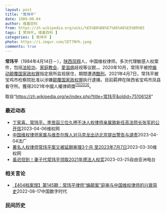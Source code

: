 ```yaml
---
layout: post
title: "常玮平"
date: 1989-06-04
author: 维基百科
from: https://zh.wikipedia.org/wiki/%E5%B8%B8%E7%8E%AE%E5%B9%B3
tags: [ 常玮平, 维基百科 ]
categories: [ 常玮平 ]
photo: https://i.imgur.com/IET7NYh.jpeg
comments: true
---
```

<div class="mw-parser-output">
<p><b>常玮平</b>（1984年4月14日<span class="useeditintro" title="Template:BLP editintro">－</span>），<a href="/wiki/%E9%99%95%E8%A5%BF" class="mw-redirect" title="陕西">陕西</a><a href="/wiki/%E5%87%A4%E7%BF%94" class="mw-redirect" title="凤翔">凤翔</a>人，中国维权律师。多次代理敏感人权案件，包括<a href="/wiki/%E6%B3%95%E8%BD%AE%E5%8A%9F" title="法轮功">法轮功</a>、<a href="/wiki/%E5%AE%B6%E5%BA%AD%E6%95%99%E4%BC%9A" class="mw-redirect" title="家庭教会">家庭教会</a>、<a href="/wiki/%E6%84%9B%E6%BB%8B%E7%97%85" class="mw-redirect" title="愛滋病">愛滋病</a>歧视等议题，。2020年10月，常玮平被控<a href="/wiki/%E7%85%BD%E5%8A%A8%E9%A2%A0%E8%A6%86%E5%9B%BD%E5%AE%B6%E6%94%BF%E6%9D%83%E7%BD%AA" title="煽动颠覆国家政权罪">煽动颠覆国家政权罪</a>指定居所监视居住，期間遭遇<a href="/wiki/%E9%85%B7%E5%88%91" title="酷刑">酷刑</a>。2021年4月7日，常玮平被宝鸡市检察院批准以涉嫌<a href="/wiki/%E9%A2%A0%E8%A6%86%E5%9B%BD%E5%AE%B6%E6%94%BF%E6%9D%83%E7%BD%AA" title="颠覆国家政权罪">颠覆国家政权罪</a>执行逮捕，目前羁押在陕西省宝鸡市凤县看守所。獲得2021年中國人權律師獎<sup id="cite_ref-1" class="reference"><a href="#cite_note-1">[1]</a></sup><sup id="cite_ref-2" class="reference"><a href="#cite_note-2">[2]</a></sup><sup id="cite_ref-3" class="reference"><a href="#cite_note-3">[3]</a></sup>。
</p>
</div><!--esi <esi:include src="/esitest-fa8a495983347898/content" /> --><noscript><img src="//zh.wikipedia.org/wiki/Special:CentralAutoLogin/start?type=1x1" alt="" title="" width="1" height="1" style="border: none; position: absolute;"></noscript>
<div class="printfooter" data-nosnippet="">取自“<a dir="ltr" href="https://zh.wikipedia.org/w/index.php?title=常玮平&amp;oldid=75106128">https://zh.wikipedia.org/w/index.php?title=常玮平&amp;oldid=75106128</a>”</div><div id="recent-news"><h3>最近动态</h3><ul><li><a href="https://nodebe4.github.io/waimei/2023-04-06/%E4%B8%81%E5%AE%B6%E5%96%9C-%E5%B8%B8%E7%8E%AE%E5%B9%B3-%E6%9D%8E%E6%98%B1%E5%87%BD%E4%B8%89%E4%BD%8D%E4%B9%85%E6%8A%BC%E4%B8%8D%E5%86%B3%E4%BA%BA%E6%9D%83%E5%BE%8B%E5%B8%88%E4%BA%B2%E5%B1%9E%E8%87%B4%E6%96%B0%E4%BB%BB%E9%AB%98%E6%B3%95%E9%99%A2%E9%95%BF%E5%BC%A0%E5%86%9B%E7%9A%84%E5%85%AC%E5%BC%80%E4%BF%A1" title="丁家喜、常玮平、李昱函三位久押不决人权律师亲属致新任高法院长张军的公开信—— 中华人民共和国最高人民法院张军院长： 我们是中国在押人员，曾经都是执业律师的丁家喜、常玮平、李昱函的亲属，在你新任高...">丁家喜、常玮平、李昱函三位久押不决人权律师亲属致新任高法院长张军的公开信</a><time>2023-04-06</time><a class="tag">维权网</a></li>
<li><a href="https://nodebe4.github.io/waimei/2023-04-04/%E4%B8%AD%E5%9B%BD%E7%BB%B4%E6%9D%83%E5%BE%8B%E5%B8%88%E5%AE%B6%E5%B1%9E%E4%B8%8E%E7%BB%B4%E5%90%BE%E5%B0%94%E6%97%8F%E4%BA%BA%E5%AF%B9%E9%A9%AC%E5%85%8B%E9%BE%99%E5%87%BA%E8%AE%BF%E5%8C%97%E4%BA%AC%E6%8F%90%E5%87%BA%E8%AD%A6%E5%91%8A%E4%B8%8E%E8%B0%B4%E8%B4%A3" title="中国维权律师家属与维吾尔族人对马克龙出访北京提出警告与谴责—— 04/04/2023 - 15:41 法德人权奖获得者常玮平的妻子陈紫鹃警告马克龙： “与独裁者的每次握手，是对受害者的再一次伤害...">中国维权律师家属与维吾尔族人对马克龙出访北京提出警告与谴责</a><time>2023-04-04</time><a class="tag">法广</a></li>
<li><a href="https://nodebe4.github.io/waimei/2023-03-30/%E8%91%97%E5%90%8D%E4%BA%BA%E6%9D%83%E5%BE%8B%E5%B8%88%E5%B8%B8%E7%8E%AE%E5%B9%B3%E6%A1%88%E5%8F%88%E8%A2%AB%E5%BB%B6%E6%9C%9F%E5%AE%A1%E7%90%863%E4%B8%AA%E6%9C%88-%E8%87%B32023%E5%B9%B47%E6%9C%887%E6%97%A5" title="著名人权律师常玮平案又被延期审理3个月 至2023年7月7日—— （维权网信息中心报道）2023年3月30日，本网获悉：著名人权律师常玮平案又被延期审理3个月至2023年7月7日。 常玮平妻子陈...">著名人权律师常玮平案又被延期审理3个月 至2023年7月7日</a><time>2023-03-30</time><a class="tag">维权网</a></li>
<li><a href="https://nodebe4.github.io/waimei/2023-03-25/%E8%99%BD%E8%BF%9F%E4%BD%86%E5%88%B0-%E5%A6%BB%E5%AD%90%E4%BB%A3%E5%B8%B8%E7%8E%AE%E5%B9%B3%E9%A2%86%E5%8F%962021%E5%B9%B4%E5%BE%B7%E6%B3%95%E4%BA%BA%E6%9D%83%E5%A5%96" title="虽迟但到！妻子代常玮平领取2021年德法人权奖—— 中国人权律师常玮平的妻子陈紫娟与其儿子在华盛顿德国驻美大使馆，接受了2021年德法人权奖。 推特截图/Chen Zijuan(常玮平律师的妻子...">虽迟但到！妻子代常玮平领取2021年德法人权奖</a><time>2023-03-25</time><a class="tag">自由亚洲电台</a></li>
</ul></div><div id="open-opinion"><h3>相关言论</h3><ul><li><a href="https://nodebe4.github.io/opinion/2022-08-17/404%E6%A1%A3%E6%A1%88%E9%A6%86-%E7%AC%AC145%E6%9C%9F-%E5%B8%B8%E7%8E%AE%E5%B9%B3%E5%BE%8B%E5%B8%88-%E7%85%BD%E9%A2%A0%E6%A1%88-%E5%BA%AD%E5%AE%A1%E4%B8%8E%E4%B8%AD%E5%9B%BD%E7%BB%B4%E6%9D%83%E5%BE%8B%E5%B8%88%E7%9A%84%E5%85%B4%E8%A1%B0%E7%AE%80%E5%8F%B2/" title="中国数字时代">【404档案馆】第145期：常玮平律师“煽颠案”庭审与中国维权律师的兴衰简史</a><time>2022-08-17</time><a class="tag">中国数字时代</a></li>
</ul></div><div id="mjls-record"><h3>民间历史</h3><ul></ul></div>